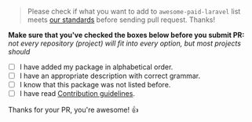 > Please check if what you want to add to `awesome-paid-laravel` list meets [our standards](https://github.com/avelino/awesome-go/blob/master/CONTRIBUTING.md) before sending pull request. Thanks!

**Make sure that you've checked the boxes below before you submit PR:**
_not every repository (project) will fit into every option, but most projects should_

- [ ] I have added my package in alphabetical order.
- [ ] I have an appropriate description with correct grammar.
- [ ] I know that this package was not listed before.
- [ ] I have read [Contribution guidelines](https://github.com/avelino/awesome-go/blob/master/CONTRIBUTING.md#contribution-guidelines).

Thanks for your PR, you're awesome! :+1:
